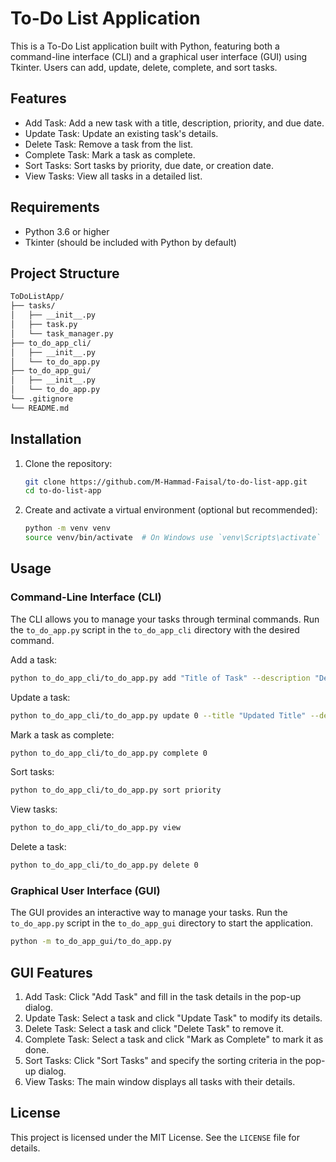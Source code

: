# To-Do List Application
This is a To-Do List application built with Python, featuring both a command-line interface (CLI) and a graphical user interface (GUI) using Tkinter. Users can add, update, delete, complete, and sort tasks.

## Features
- Add Task: Add a new task with a title, description, priority, and due date.
- Update Task: Update an existing task's details.
- Delete Task: Remove a task from the list.
- Complete Task: Mark a task as complete.
- Sort Tasks: Sort tasks by priority, due date, or creation date.
- View Tasks: View all tasks in a detailed list.

## Requirements
- Python 3.6 or higher
- Tkinter (should be included with Python by default)

## Project Structure
```markdown
ToDoListApp/
├── tasks/
│   ├── __init__.py
│   ├── task.py
│   └── task_manager.py
├── to_do_app_cli/
│   ├── __init__.py
│   └── to_do_app.py
├── to_do_app_gui/
│   ├── __init__.py
│   └── to_do_app.py
└── .gitignore
└── README.md
```

## Installation
1. Clone the repository:
    ```bash
    git clone https://github.com/M-Hammad-Faisal/to-do-list-app.git
    cd to-do-list-app
    ```
   
2. Create and activate a virtual environment (optional but recommended):
   ```bash
   python -m venv venv
   source venv/bin/activate  # On Windows use `venv\Scripts\activate`
   ```

## Usage
### Command-Line Interface (CLI)
The CLI allows you to manage your tasks through terminal commands. Run the `to_do_app.py` script in the `to_do_app_cli` directory with the desired command.

Add a task:
```bash
python to_do_app_cli/to_do_app.py add "Title of Task" --description "Description of the task" --priority 1 --due_date "2024-06-01"
```

Update a task:
```bash
python to_do_app_cli/to_do_app.py update 0 --title "Updated Title" --description "Updated description" --priority 2 --due_date "2024-06-10"
```

Mark a task as complete:
```bash
python to_do_app_cli/to_do_app.py complete 0
```

Sort tasks:
```bash
python to_do_app_cli/to_do_app.py sort priority
```

View tasks:
```bash
python to_do_app_cli/to_do_app.py view
```

Delete a task:
```bash
python to_do_app_cli/to_do_app.py delete 0
```

### Graphical User Interface (GUI)
The GUI provides an interactive way to manage your tasks. Run the `to_do_app.py` script in the `to_do_app_gui` directory to start the application.

```bash
python -m to_do_app_gui/to_do_app.py
```

## GUI Features
1. Add Task: Click "Add Task" and fill in the task details in the pop-up dialog.
2. Update Task: Select a task and click "Update Task" to modify its details.
3. Delete Task: Select a task and click "Delete Task" to remove it.
4. Complete Task: Select a task and click "Mark as Complete" to mark it as done.
5. Sort Tasks: Click "Sort Tasks" and specify the sorting criteria in the pop-up dialog.
6. View Tasks: The main window displays all tasks with their details.

## License
This project is licensed under the MIT License. See the `LICENSE` file for details.
